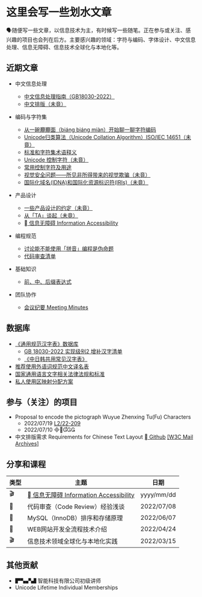 # 这里会写一些划水文章

🗣️随便写一些文章，以信息技术为主，有时候写一些随笔。正在参与或关注、感兴趣的项目也会列在后方。主要感兴趣的领域：字符与编码、字体设计、中文信息处理、信息无障碍、信息技术全球化与本地化等。

## 近期文章

- 中文信息处理
  - [中文信息处理指南（GB18030-2022）](paper/中文信息处理指南.md)
  - [中文排版（未竟）](paper/中文信息处理/中文排版.md)
  
- 编码与字符集
  - [从一碗𰻝𰻝面（biáng biáng miàn）开始聊一聊字符编码](paper/从一碗biangbiang面开始聊一聊字符编码.md)
  - [Unicode归类算法（Unicode Collation Algorithm）ISO/IEC 14651（未竟）](paper/unicode/unicode-collation-algorithm.md)
  - [标准和字符集术语释义](paper/标准和字符集术语释义.md)
  - [Unicode 控制字符（未竟）](paper/unicode/unicode-control-characters.md)
  - [常用控制字符及用途](paper/unicode/常用控制字符及用途.md)
  - [视觉安全问题——所见非所得带来的视觉欺骗（未竟）](paper/unicode/视觉安全问题.md)
  - [国际化域名(IDNA)和国际化资源标识符(IRIs)（未竟）](paper/unicode/国际化域名和国际化资源标识符.md)

- 产品设计
  - [一些产品设计的约定（未竟）](paper/一些产品设计的约定.md)
  - [从「TA」谈起（未竟）](paper/从TA谈起.md)
  - [ 信息无障碍 Information Accessibility](paper/专题/信息无障碍/目录.md)
- 编程规范
  - [讨论能不能使用「拼音」编程是伪命题](paper/讨论能不能使用“拼音”编程是伪命题.md)
  - [代码审查清单](paper/规范/代码审查清单.md)
- 基础知识
  - [前、中、后缀表达式](paper/前中后缀表达式.md)
- 团队协作
  - [会议纪要 Meeting Minutes](paper/专题/团队协作/会议纪要.md)

## 数据库

- [《通用规范汉字表》数据库](paper/通用规范汉字表数据库.md) 
  - [GB 18030-2022 实现级别2 增补汉字清单](paper/GB18030-2022实现级别2增补汉字.md)
  - [《中日韩共用常见汉字表》](paper/通用规范汉字表数据库.md)
- [推荐使用外语词规范中文译名表](paper/推荐使用外语词规范中文译名.md)
- [国家通用语言文字相关法律法规和标准](paper/国家通用语言文字相关法律法规和标准.md)
- [私人使用区映射分配方案](paper/私用区映射分配方案.md)

## 参与（关注）的项目

- Proposal to encode the pictograph Wuyue Zhenxing Tu(Fu) Characters
  - 2022/07/19 [L2/22-209](https://www.unicode.org/L2/L2022/22209-wuyue-zhenxing-tu-fu.pdf)
  - 2022/07/10 
- 中文排版需求 Requirements for Chinese Text Layout [ Github](https://github.com/w3c/clreq) [[W3C Mail Archives]](https://lists.w3.org/Archives/Public/public-i18n-chinese/)

## 分享和课程

| 类型  | 主题                                                        | 日期         |
| --- | --------------------------------------------------------- | ---------- |
| 🎬  | [ 信息无障碍 Information Accessibility](paper/专题/信息无障碍/目录.md) | yyyy/mm/dd |
| 📆  | 代码审查（Code Review）经验浅谈                                     | 2022/07/08 |
| 📆  | MySQL（InnoDB）排序和存储原理                                      | 2022/06/07 |
| 📆  | WEB网站开发全流程技术介绍                                            | 2022/04/24 |
| 🎬  | 信息技术领域全球化与本地化实践                                           | 2022/03/15 |

## 其他贡献

- ▛▚▞▟ 智能科技有限公司初级讲师
- Unicode Lifetime Individual Memberships
